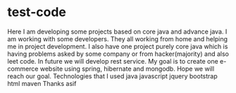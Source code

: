 # test-code

Here I am developing some projects based on core java and advance java.
I am working with some developers.
They all working from home and helping me in project development.
I also have one project purely core java which is having problems asked by some company or from hacker(majority)
and also leet code.
In future we will develop rest service.
My goal is to create one e-commerce website using
spring, hibernate and mongodb.
Hope we will reach our goal.
Technologies that I used 
java
javascript
jquery
bootstrap
html
maven
Thanks
asif
